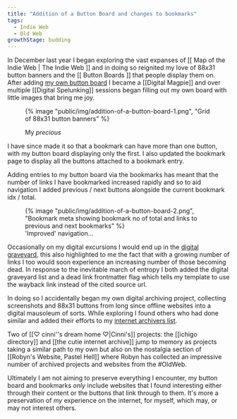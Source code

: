 ```yaml
---
title: "Addition of a Button Board and changes to bookmarks"
tags:
  - Indie Web
  - Old Web
growthStage: budding
---
```


In December last year I began exploring the vast expanses of [[ Map of the Indie Web | The Indie Web ]] and in doing so reignited my love of 88x31 button banners and the [[ Button Boards ]] that people display them on. After adding [my own button board](/button-board/) I became a [[Digital Magpie]] and over multiple [[Digital Spelunking]] sessions began filling out my own board with little images that bring me joy.

<figure>
  {% image "public/img/addition-of-a-button-board-1.png", "Grid of 88x31 button banners" %}
  <figcaption><p>My <em>precious</em></p></figcaption>
</figure>

I have since made it so that a bookmark can have more than one button, with my button board displaying only the first. I also updated the bookmark page to display all the buttons attached to a bookmark entry. 

Adding entries to my button board via the bookmarks has meant that the number of links I have bookmarked increased rapidly and so to aid navigation I added previous / next buttons alongside the current bookmark idx / total.

<figure class="three">
  <div>
    {% image "public/img/addition-of-a-button-board-2.png", "Bookmark meta showing bookmark no of total and links to previous and next bookmarks" %}
  </div>
  <figcaption>'Improved' navigation...</figcaption>
</figure>

Occasionally on my digital excursions I would end up in the [digital graveyard](/lists/digital-graveyard/), this also highlighted to me the fact that with a growing number of links I too would soon experience an increasing number of those becoming dead. In response to the inevitable march of entropy I both added the digital graveyard list and a dead link frontmatter flag which tells my template to use the wayback link instead of the cited source url.

In doing so I accidentally began my own digital archiving project, collecting screenshots and 88x31 buttons from long since offline websites into a digital mausoleum of sorts. While exploring I found others who had done similar and added their efforts to my [internet archivers list](/lists/internet-archivers/).

Two of [[♡ cinni''s dream home ♡|Cinni's]] projects: the [[ichigo directory]] and [[the cutie internet archive]] jump to memory as projects taking a similar path to my own but also on the nostalgia section of [[Robyn's Website, Pastel Hell]] where Robyn has collected an impressive number of archived projects and websites from the #OldWeb.

Ultimately I am not aiming to preserve everything I encounter, my button board and bookmarks _only_ include websites that I found interesting either through their content or the buttons that link through to them. It's more a preservation of _my_ experience on the internet, for myself, which may, or may not interest others.